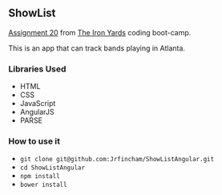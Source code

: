 ## ShowList
[Assignment 20](https://github.com/tiy-atl-js-q1-2015/Assignments) from [The Iron Yards](http://theironyard.com/locations/atlanta/) coding boot-camp.

This is an app that can track bands playing in Atlanta.

### Libraries Used
* HTML
* CSS
* JavaScript
* AngularJS
* PARSE

### How to use it 
  * `git clone git@github.com:Jrfincham/ShowListAngular.git`
  * `cd ShowListAngular`
  * `npm install`
  * `bower install`
